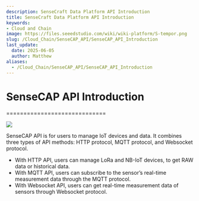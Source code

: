 ```yaml
---
description: SenseCraft Data Platform API Introduction
title: SenseCraft Data Platform API Introduction
keywords:
- Cloud and Chain
image: https://files.seeedstudio.com/wiki/wiki-platform/S-tempor.png
slug: /Cloud_Chain/SenseCAP_API/SenseCAP_API_Introduction
last_update:
  date: 2025-06-05
  author: Matthew
aliases:
  - /Cloud_Chain/SenseCAP_API/SenseCAP_API_Introduction
---
```



# SenseCAP API Introduction


=============================

![](https://sensecap-docs.seeed.cc/images/open_api/introduction.png)

SenseCAP API is for users to manage IoT devices and data. It combines three types of API methods: HTTP protocol, MQTT protocol, and Websocket protocol.

*   With HTTP API, users can manage LoRa and NB-IoT devices, to get RAW data or historical data.
*   With MQTT API, users can subscribe to the sensor’s real-time measurement data through the MQTT protocol.
*   With Websocket API, users can get real-time measurement data of sensors through Websocket protocol.

